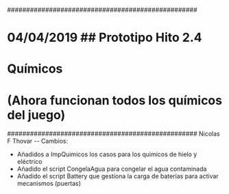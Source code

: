  ##################################################
 # 04/04/2019 ## Prototipo Hito 2.4         	  #
 #					Químicos					  #
 # (Ahora funcionan todos los químicos del juego) #
 ##################################################
 Nicolas F Thovar -- Cambios:
 
 -	Añadidos a ImpQuimicos los casos para los quimicos
	de hielo y eléctrico
 -	Añadido el script CongelaAgua para congelar el agua
	contaminada
 -	Añadido el script Battery que gestiona la carga de
	baterías para activar mecanismos (puertas)